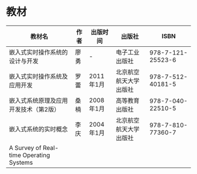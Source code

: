 # 教材

教材名|作者|出版时间|出版社|ISBN
---|---|---|---|---
嵌入式实时操作系统的设计与开发|廖勇|-|电子工业出版社|978-7-121-25523-6
嵌入式实时操作系统及应用开发|罗蕾|2011年1月|北京航空航天大学出版社|978-7-512-40181-5
嵌入式系统原理及应用开发技术（第2版）|桑楠|2008年1月|高等教育出版社|978-7-040-22510-5
嵌入式系统的实时概念|李庆|2004年1月|北京航空航天大学出版社|978-7-810-77360-7
A Survey of Real-time Operating Systems|
